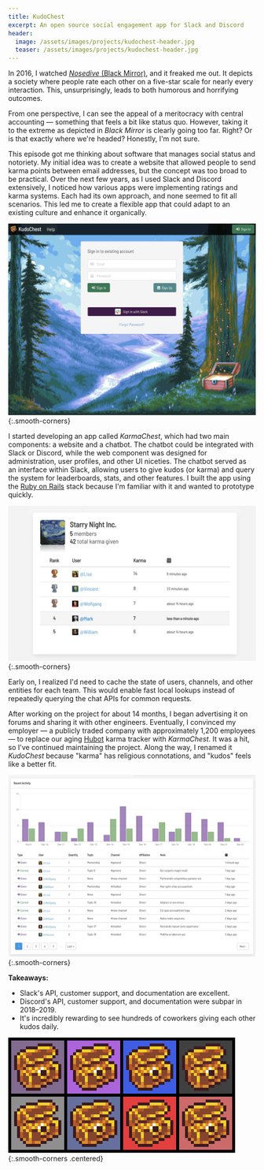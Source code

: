 ```yaml
---
title: KudoChest
excerpt: An open source social engagement app for Slack and Discord
header:
  image: /assets/images/projects/kudochest-header.jpg
  teaser: /assets/images/projects/kudochest-header.jpg
---
```


In 2016, I watched [*Nosedive* (Black Mirror)](https://en.wikipedia.org/wiki/Nosedive_(Black_Mirror)), and it freaked me out. It depicts a society where people rate each other on a five-star scale for nearly every interaction. This, unsurprisingly, leads to both humorous and horrifying outcomes.

From one perspective, I can see the appeal of a meritocracy with central accounting — something that feels a bit like status quo. However, taking it to the extreme as depicted in *Black Mirror* is clearly going too far. Right? Or is that exactly where we're headed? Honestly, I'm not sure.

This episode got me thinking about software that manages social status and notoriety. My initial idea was to create a website that allowed people to send karma points between email addresses, but the concept was too broad to be practical. Over the next few years, as I used Slack and Discord extensively, I noticed how various apps were implementing ratings and karma systems. Each had its own approach, and none seemed to fit all scenarios. This led me to create a flexible app that could adapt to an existing culture and enhance it organically.

![KudoChest login screenshot](/assets/images/projects/kudochest/login-page.jpg){:.smooth-corners}

I started developing an app called *KarmaChest*, which had two main components: a website and a chatbot. The chatbot could be integrated with Slack or Discord, while the web component was designed for administration, user profiles, and other UI niceties. The chatbot served as an interface within Slack, allowing users to give kudos (or karma) and query the system for leaderboards, stats, and other features. I built the app using the [Ruby on Rails](https://rubyonrails.org/) stack because I'm familiar with it and wanted to prototype quickly.

![KudoChest leaderboard screenshot](/assets/images/projects/kudochest/leaderboard.jpg){:.smooth-corners}

Early on, I realized I'd need to cache the state of users, channels, and other entities for each team. This would enable fast local lookups instead of repeatedly querying the chat APIs for common requests.

After working on the project for about 14 months, I began advertising it on forums and sharing it with other engineers. Eventually, I convinced my employer — a publicly traded company with approximately 1,200 employees — to replace our aging [Hubot](https://hubot.github.com/) karma tracker with *KarmaChest*. It was a hit, so I've continued maintaining the project. Along the way, I renamed it *KudoChest* because "karma" has religious connotations, and "kudos" feels like a better fit.

![KudoChest history screenshot](/assets/images/projects/kudochest/history.jpg){:.smooth-corners}

**Takeaways:**
- Slack's API, customer support, and documentation are excellent.
- Discord's API, customer support, and documentation were subpar in 2018–2019.
- It's incredibly rewarding to see hundreds of coworkers giving each other kudos daily.

![KudoChest logos](/assets/images/projects/kudochest/logos-andy-warhol-style.png){:.smooth-corners .centered}
